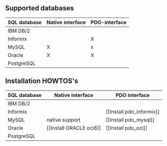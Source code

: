 
## Supported databases

| SQL database  | Native interface  | PDO-interface      |
| ------------- | ------------------ | ----------------- |
| IBM DB/2      |                    |                   |
| Informix      |                    |         X         |
| MySQL         |          X         |         x         |
| Oracle        |          X         |         X         |
| PostgreSQL    |                    |                   |

## Installation HOWTOS's

| SQL database   | Native interface         | PDO interface            |
| -------------- | ------------------------ | -------------------------|
| IBM DB/2       |                          |                          |
| Informix       |                          | [[Install pdo_informix]] |
| MySQL          | native support           | [[Install pdo_mysql]]    |
| Oracle         | [[Install ORACLE oci8]]  | [[Install pdo_oci]]      |
| PostgreSQL     |                          |                          |

